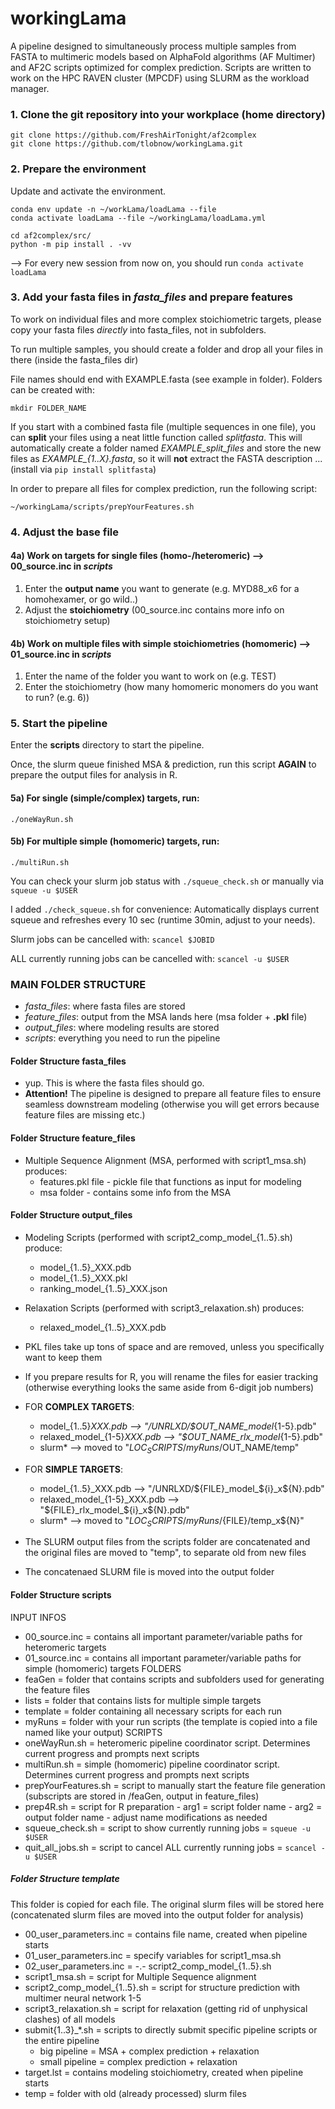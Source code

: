 # workingLama
A pipeline designed to simultaneously process multiple samples from FASTA to multimeric models based on AlphaFold algorithms (AF Multimer) and AF2C scripts optimized for complex prediction. Scripts are written to work on the HPC RAVEN cluster (MPCDF) using SLURM as the workload manager.

### 1. Clone the git repository into your workplace (home directory)

```
git clone https://github.com/FreshAirTonight/af2complex
git clone https://github.com/tlobnow/workingLama.git
```

### 2. Prepare the environment

Update and activate the environment.

```
conda env update -n ~/workLama/loadLama --file
conda activate loadLama --file ~/workingLama/loadLama.yml

cd af2complex/src/
python -m pip install . -vv
```


--> For every new session from now on, you should run `conda activate loadLama`


### 3. Add your fasta files in *fasta_files* and prepare features

To work on individual files and more complex stoichiometric targets, please copy your fasta files *directly* into fasta_files, not in subfolders.

To run multiple samples, you should create a folder and drop all your files in there (inside the  fasta_files dir)

File names should end with EXAMPLE.fasta (see example in folder). Folders can be created with:

```
mkdir FOLDER_NAME
```

If you start with a combined fasta file (multiple sequences in one file), you can **split** your files using a neat little function called *splitfasta*. This will automatically create a folder named *EXAMPLE_split_files* and store the new files as *EXAMPLE_{1..X}.fasta*, so it will **not** extract the FASTA description ... (install via `pip install splitfasta`)

In order to prepare all files for complex prediction, run the following script:

```
~/workingLama/scripts/prepYourFeatures.sh
```

### 4. Adjust the base file

#### 4a) Work on targets for single files (homo-/heteromeric) --> 00_source.inc in *scripts*

1. Enter the **output name** you want to generate (e.g. MYD88_x6 for a homohexamer, or go wild..)
2. Adjust the **stoichiometry** (00_source.inc contains more info on stoichiometry setup)


#### 4b) Work on multiple files with simple stoichiometries (homomeric) --> 01_source.inc in *scripts*

1. Enter the name of the folder you want to work on (e.g. TEST)
2. Enter the stoichiometry (how many homomeric monomers do you want to run? (e.g. 6))



### 5. Start the pipeline

Enter the **scripts** directory to start the pipeline.

Once, the slurm queue finished MSA & prediction, run this script **AGAIN** to prepare the output files for analysis in R.


#### 5a) For single (simple/complex) targets, run:

```
./oneWayRun.sh
```

#### 5b) For multiple simple (homomeric) targets, run:

```
./multiRun.sh
```

You can check your slurm job status with `./squeue_check.sh` or manually via `squeue -u $USER`

I added `./check_squeue.sh` for convenience: Automatically displays current squeue and refreshes every 10 sec (runtime 30min, adjust to your needs).

Slurm jobs can be cancelled with: `scancel $JOBID`

ALL currently running jobs can be cancelled with: `scancel -u $USER`


### MAIN FOLDER STRUCTURE

  - *fasta_files*: where fasta files are stored
  - *feature_files*: output from the MSA lands here (msa folder + **.pkl** file)
  - *output_files*:  where modeling results are stored
  - *scripts*: everything you need to run the pipeline

#### Folder Structure **fasta_files**

  - yup. This is where the fasta files should go.
  - **Attention!** The pipeline is designed to prepare all feature files to ensure seamless downstream modeling (otherwise you will get errors because feature files are missing etc.)

#### Folder Structure **feature_files**

  - Multiple Sequence Alignment (MSA, performed with script1_msa.sh) produces:
    - features.pkl file - pickle file that functions as input for modeling
    - msa folder - contains some info from the MSA

#### Folder Structure **output_files**

  - Modeling Scripts (performed with script2_comp_model_{1..5}.sh) produce:
    - model_{1..5}_XXX.pdb
    - model_{1..5}_XXX.pkl
    - ranking_model_{1..5}_XXX.json
    
  - Relaxation Scripts (performed with script3_relaxation.sh) produces:
    - relaxed_model_{1..5}_XXX.pdb

  - PKL files take up tons of space and are removed, unless you specifically want to keep them

  - If you prepare results for R, you will rename the files for easier tracking (otherwise everything looks the same aside from 6-digit job numbers)
  - FOR **COMPLEX TARGETS**:
    - model_{1..5}_XXX.pdb --> "/UNRLXD/$OUT_NAME_model_{1-5}.pdb"
    - relaxed_model_{1-5}_XXX.pdb --> "$OUT_NAME_rlx_model_{1-5}.pdb"                  
    - slurm* --> moved to "${LOC_SCRIPTS}/myRuns/$OUT_NAME/temp"

  - FOR **SIMPLE TARGETS**:
    - model_{1..5}_XXX.pdb --> "/UNRLXD/${FILE}_model_${i}_x${N}.pdb"    
    - relaxed_model_{1-5}_XXX.pdb --> "${FILE}_rlx_model_${i}_x${N}.pdb"
    - slurm* --> moved to "${LOC_SCRIPTS}/myRuns/${FILE}/temp_x${N}"

  - The SLURM output files from the scripts folder are concatenated and the original files are moved to "temp", to separate old from new files
  - The concatenaed SLURM file is moved into the output folder


#### Folder Structure **scripts**

INPUT INFOS
  - 00_source.inc = contains all important parameter/variable paths for heteromeric targets
  - 01_source.inc = contains all important parameter/variable paths for simple (homomeric) targets
FOLDERS
  - feaGen = folder that contains scripts and subfolders used for generating the feature files
  - lists = folder that contains lists for multiple simple targets
  - template = folder containing all necessary scripts for each run
  - myRuns = folder with your run scripts (the template is copied into a file named like your output)
SCRIPTS
  - oneWayRun.sh = heteromeric pipeline coordinator script. Determines current progress and prompts next scripts
  - multiRun.sh = simple (homomeric) pipeline coordinator script. Determines current progress and prompts next scripts
  - prepYourFeatures.sh = script to manually start the feature file generation (subscripts are stored in /feaGen, output in feature_files)
  - prep4R.sh = script for R preparation 
        - arg1 = script folder name
        - arg2 = output folder name 
        - adjust name modifications as needed
  - squeue_check.sh = script to show currently running jobs = `squeue -u $USER`
  - quit_all_jobs.sh = script to cancel ALL currently running jobs = `scancel -u $USER`

##### Folder Structure **template**

This folder is copied for each file. The original slurm files will be stored here (concatenated slurm files are moved into the output folder for analysis)

  - 00_user_parameters.inc  = contains file name, created when pipeline starts
  - 01_user_parameters.inc  = specify variables for script1_msa.sh
  - 02_user_parameters.inc  = -.- script2_comp_model_{1..5}.sh
  - script1_msa.sh          = script for Multiple Sequence alignment
  - script2_comp_model_{1..5}.sh = script for structure prediction with multimer neural network 1-5
  - script3_relaxation.sh   = script for relaxation (getting rid of unphysical clashes) of all models
  - submit{1..3}_*.sh	    = scripts to directly submit specific pipeline scripts or the entire pipeline
	- big pipeline      = MSA + complex prediction + relaxation
	- small pipeline    = complex prediction + relaxation
  - target.lst              = contains modeling stoichiometry, created when pipeline starts
  - temp                    = folder with old (already processed) slurm files
